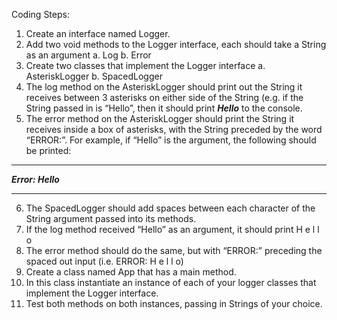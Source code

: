 Coding Steps:

1.	Create an interface named Logger.
2.	Add two void methods to the Logger interface, each should take a String as an argument
a.	Log
b.	Error
3.	Create two classes that implement the Logger interface
a.	AsteriskLogger
b.	SpacedLogger
4.	The log method on the AsteriskLogger should print out the String it receives between 3 asterisks on either side of the String (e.g. if the String passed in is “Hello”, then it should print ***Hello*** to the console.
5.	The error method on the AsteriskLogger should print the String it receives inside a box of asterisks, with the String preceded by the word “ERROR:”. For example, if “Hello” is the argument, the following should be printed:

****************
***Error: Hello***
****************

6.	The SpacedLogger should add spaces between each character of the String argument passed into its methods.
7.	If the log method received “Hello” as an argument, it should print H e l l o
8.	The error method should do the same, but with “ERROR:” preceding the spaced out input (i.e. ERROR: H e l l o)
9.	Create a class named App that has a main method.
10.	In this class instantiate an instance of each of your logger classes that implement the Logger interface.
11.	Test both methods on both instances, passing in Strings of your choice.
